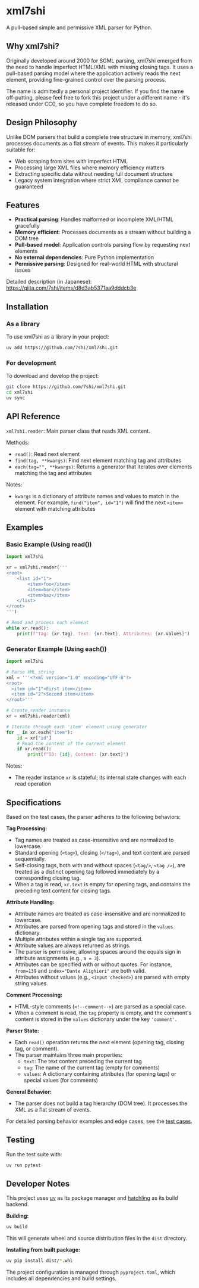 # xml7shi

A pull-based simple and permissive XML parser for Python.

## Why xml7shi?

Originally developed around 2000 for SGML parsing, xml7shi emerged from the need to handle imperfect HTML/XML with missing closing tags. It uses a pull-based parsing model where the application actively reads the next element, providing fine-grained control over the parsing process.

The name is admittedly a personal project identifier. If you find the name off-putting, please feel free to fork this project under a different name - it's released under CC0, so you have complete freedom to do so.

## Design Philosophy

Unlike DOM parsers that build a complete tree structure in memory, xml7shi processes documents as a flat stream of events. This makes it particularly suitable for:
- Web scraping from sites with imperfect HTML
- Processing large XML files where memory efficiency matters
- Extracting specific data without needing full document structure
- Legacy system integration where strict XML compliance cannot be guaranteed

## Features

- **Practical parsing**: Handles malformed or incomplete XML/HTML gracefully
- **Memory efficient**: Processes documents as a stream without building a DOM tree
- **Pull-based model**: Application controls parsing flow by requesting next elements
- **No external dependencies**: Pure Python implementation
- **Permissive parsing**: Designed for real-world HTML with structural issues

Detailed description (in Japanese): https://qiita.com/7shi/items/d8d3ab5371aa9dddcb3e

## Installation

### As a library

To use xml7shi as a library in your project:

```bash
uv add https://github.com/7shi/xml7shi.git
```

### For development

To download and develop the project:

```bash
git clone https://github.com/7shi/xml7shi.git
cd xml7shi
uv sync
```

## API Reference

`xml7shi.reader`: Main parser class that reads XML content.

Methods:

- `read()`: Read next element
- `find(tag, **kwargs)`: Find next element matching tag and attributes
- `each(tag="", **kwargs)`: Returns a generator that iterates over elements matching the tag and attributes

Notes:

- `kwargs` is a dictionary of attribute names and values to match in the element. For example, `find("item", id="1")` will find the next `<item>` element with matching attributes

## Examples

### Basic Example (Using read())

```python
import xml7shi

xr = xml7shi.reader('''
<root>
    <list id="1">
        <item>foo</item>
        <item>bar</item>
        <item>baz</item>
    </list>
</root>
''')

# Read and process each element
while xr.read():
    print(f"Tag: {xr.tag}, Text: {xr.text}, Attributes: {xr.values}")
```

### Generator Example (Using each())

```python
import xml7shi

# Parse XML string
xml = '''<?xml version="1.0" encoding="UTF-8"?>
<root>
  <item id="1">First item</item>
  <item id="2">Second item</item>
</root>'''

# Create reader instance
xr = xml7shi.reader(xml)

# Iterate through each 'item' element using generator
for _ in xr.each("item"):
    id = xr["id"]
    # Read the content of the current element
    if xr.read():
        print(f"ID: {id}, Content: {xr.text}")
```

Notes:

- The reader instance `xr` is stateful; its internal state changes with each read operation

## Specifications

Based on the test cases, the parser adheres to the following behaviors:

**Tag Processing:**
- Tag names are treated as case-insensitive and are normalized to lowercase.
- Standard opening (`<tag>`), closing (`</tag>`), and text content are parsed sequentially.
- Self-closing tags, both with and without spaces (`<tag/>`, `<tag />`), are treated as a distinct opening tag followed immediately by a corresponding closing tag.
- When a tag is read, `xr.text` is empty for opening tags, and contains the preceding text content for closing tags.

**Attribute Handling:**
- Attribute names are treated as case-insensitive and are normalized to lowercase.
- Attributes are parsed from opening tags and stored in the `values` dictionary.
- Multiple attributes within a single tag are supported.
- Attribute values are always returned as strings.
- The parser is permissive, allowing spaces around the equals sign in attribute assignments (e.g., `a = 3`).
- Attributes can be specified with or without quotes. For instance, `from=139` and `index="Dante Alighieri"` are both valid.
- Attributes without values (e.g., `<input checked>`) are parsed with empty string values.

**Comment Processing:**
- HTML-style comments (`<!--comment-->`) are parsed as a special case.
- When a comment is read, the `tag` property is empty, and the comment's content is stored in the `values` dictionary under the key `'comment'`.

**Parser State:**
- Each `read()` operation returns the next element (opening tag, closing tag, or comment).
- The parser maintains three main properties:
  - `text`: The text content preceding the current tag
  - `tag`: The name of the current tag (empty for comments)
  - `values`: A dictionary containing attributes (for opening tags) or special values (for comments)

**General Behavior:**
- The parser does not build a tag hierarchy (DOM tree). It processes the XML as a flat stream of events.

For detailed parsing behavior examples and edge cases, see the [test cases](tests/test_tag.py).

## Testing

Run the test suite with:

```bash
uv run pytest
```

## Developer Notes

This project uses [uv](https://docs.astral.sh/uv/) as its package manager and [hatchling](https://hatch.pypa.io/) as its build backend.

**Building:**

```bash
uv build
```

This will generate wheel and source distribution files in the `dist` directory.

**Installing from built package:**

```bash
uv pip install dist/*.whl
```

The project configuration is managed through `pyproject.toml`, which includes all dependencies and build settings.
